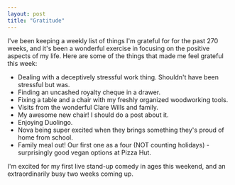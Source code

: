 ```yaml
---
layout: post
title: "Gratitude"
---
```


I've been keeping a weekly list of things I'm grateful for for the past 270 weeks, and it's been a wonderful exercise in focusing on the positive aspects of my life. Here are some of the things that made me feel grateful this week:

* Dealing with a deceptively stressful work thing. Shouldn't have been stressful but was.
* Finding an uncashed royalty cheque in a drawer.
* Fixing a table and a chair with my freshly organized woodworking tools.
* Visits from the wonderful Clare Wills and family.
* My awesome new chair! I should do a post about it.
* Enjoying Duolingo.
* Nova being super excited when they brings something they's proud of home from school.
* Family meal out! Our first one as a four (NOT counting holidays) - surprisingly good vegan options at Pizza Hut.

I'm excited for my first live stand-up comedy in ages this weekend, and an extraordinarily busy two weeks coming up. 



